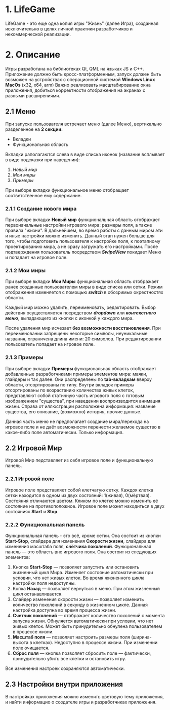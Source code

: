 # 1. LifeGame

LifeGame - это еще одна копия игры "Жизнь" (далее Игра), созданная исключительно в целях личной практики разработчиков и некоммерческой реализации. 

# 2. Описание

Игры разработана на библиотеках Qt, QML на языках JS и С++.
Приложение должно быть кросс-платформенным, запуск должен быть возможен на устройствах с операционной системой **Windows Linux MacOs** (x32, x64, arm)
Важно реализовать масштабирование окна приложения, добиться корректности отображения на экранах с разными расширениями.

## 2.1 Меню

При запуске пользователя встречает меню (далее Меню), вертикально разделенное на **2 секции:**

  * Вкладки
  * Функциональная область
  
Вкладки раполагаются слева в виде списка иконок (название всплывает в виде подсказки при наведении):

  1. _Новый мир_
  2. _Мои миры_
  3. _Примеры_
  
При выборе вкладки функциональное меню отобращает соответственное ему содержание.

### 2.1.1 Создание нового мира

При выборе вкладки **Новый мир** функциональная область отображает первоначальные настройки игрового мира: размеры поля, а также правила "жизни". В дальнейшем, во время работы с данным миром эти и иные настройки можно изменить. Данный этап нужен больше для того, чтобы подготовить пользователя к настройке поля, к поэтапному проектированию мира, а не сразу загружать его настройками.
После подтверждения пользователь посредством **_SwipeView_** покидает Меню и попадает на игровое поле.

### 2.1.2 Мои миры

При выборе вкладки **Мои Миры** функциональная область отображает ранее созданные пользователем миры в виде списка или сетки. Режим отображения изменяется с помощью **_switch_** в обозримых окрестностях области.

Каждый мир можно удалить, переименовать, редактировать. Выбор действия осуществляется посредством **_dropdown_** или **_контекстного меню_**, выпадающего из кнопки с иконкой у каждого мира.

После удаления мир исчезает **без возможности восстановления**. 
При переименовании запрещены некоторые символы, неуникальные названия, ограничена длина имени: 20 символов.
При редактировании пользователь попадает на игровое поле.

### 2.1.3 Примеры

При выборе вкладки **Примеры** функциональная область отображает добавленные разработчиками примеры элементов мира: маяки, глайдеры и так далее. Они распределены по **tab-вкладкам** вверху области, отсортированы по типу. Внутри вкладок примеры отсортированы по возрастанию количества живых клеток, представляют собой статичную часть игрового поля с готовым изображением "существа", при наведении воспроизводится анимация жизни. Справа от иллюстрации расположена информация: название существа, его описание, (возможно) история, прочие данные.

Данная часть меню не предполагает создание мира/перехода на игровое поле и не даёт возможности перенести желаемое существо в какое-либо поле автоматически. Только информация.

## 2.2 Игровой Мир

Игровой Мир педставляет из себя игровое поле и функциональную панель.

### 2.2.1 Игровой поле

Игровое поле представляет собой клетчатую сетку. Каждоя клетка сетки находится в одном из двух состояний: 1(живая), 0(мёртвая). Состояния отличаются цветом. Кликом по клетке можно изменить её состояние на противоположное. Игровое поле может находиться в двух состояниях **Start** и **Stop**. 

### 2.2.2 Функциональная панель

Функциональная панель - это всё, кроме сетки. Она состоит из кнопки **Start-Stop**, слайдера для изменения **Скорости жизни**, слайдера для изменения масштаба поля, **счётчика поколений**.
Функциональная панель — это область вне игрового поля. Она состоит из следующих элементов:

 1. Кнопка **Start-Stop** — позволяет запустить или остановить жизненный цикл Мира. Изменяет состояние автоматически при условии, что нет живых клеток. Во время жизненного цикла настройки поля недоступны.
 2. Копка **Назад** — позволяет вернуться в меню. При этом жизненный цикл останавливается. 
 3. Слайдер изменения скорости жизни — позволяет изменить количество поколений в секунду в жизненном цикле. Данная настройка доступна во время процесса жизни.
 4. **Счетчик поколений** — отображает количество поколений с момента запуска жизни. Обнуляется автоматически при условии, что нет живых клеток. Может быть принудительно обнулена пользователем в процессе жизни.
 5. **Масштаб поля** — позволяет настроить размеры поля (ширина-высота в клетках). Недоступно в процессе жизни. При изменении поле очищается.
 6. **Сброс поля** — кнопка позволяет сбросить поле — фактически, принудительно убить все клетки и остановить игру.
 
Все изменения настроек сохраняются автоматически.

## 2.3 Настройки внутри приложения

В настройках приложения можно изменить цветовую тему приложения, и найти информацио о создателе игры и разработчиках приложения.
  
